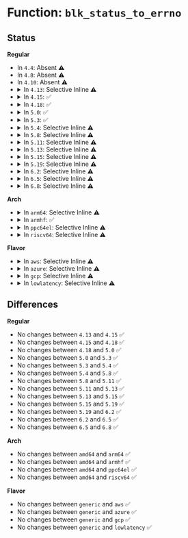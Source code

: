 # Function: <code>blk_status_to_errno</code>

## Status
<b>Regular</b>
<ul>
<li>
In <code>4.4</code>: Absent ⚠️
</li>
<li>
In <code>4.8</code>: Absent ⚠️
</li>
<li>
In <code>4.10</code>: Absent ⚠️
</li>
<li>
<details>
<summary>In <code>4.13</code>: Selective Inline ⚠️</summary>

```c
int blk_status_to_errno(blk_status_t status);
```

**Collision:** Unique Global

**Inline:** Selective

**Transformation:** False

**Instances:**

```
In block/blk-core.c (ffffffff81425703)
Location: block/blk-core.c:168
Inline: True
Inline callers:
  - block/blk-core.c:blk_update_request
Direct callers:
  - kernel/power/swap.c:hib_wait_io
  - fs/block_dev.c:blkdev_direct_IO
  - fs/block_dev.c:blkdev_bio_end_io
  - fs/block_dev.c:__blkdev_direct_IO_simple
  - fs/direct-io.c:do_blockdev_direct_IO
  - fs/direct-io.c:do_blockdev_direct_IO
  - fs/direct-io.c:do_blockdev_direct_IO
  - fs/direct-io.c:do_blockdev_direct_IO
  - fs/direct-io.c:do_blockdev_direct_IO
  - fs/direct-io.c:do_blockdev_direct_IO
  - fs/direct-io.c:do_blockdev_direct_IO
  - fs/direct-io.c:do_blockdev_direct_IO
  - fs/mpage.c:mpage_end_io
  - fs/iomap.c:iomap_dio_bio_end_io
  - fs/ext4/page-io.c:ext4_end_bio
  - block/bio.c:bio_endio
  - block/bio.c:submit_bio_wait_endio
```
**Symbols:**

```
ffffffff81421700-ffffffff81421728: blk_status_to_errno (STB_GLOBAL)
```
</details>
</li>
<li>
<details>
<summary>In <code>4.15</code>: ✅</summary>

```c
int blk_status_to_errno(blk_status_t status);
```

**Collision:** Unique Global

**Inline:** No

**Transformation:** False

**Instances:**

```
In block/blk-core.c (ffffffff8144c250)
Location: block/blk-core.c:168
Inline: False
Direct callers:
  - kernel/power/swap.c:hib_wait_io
  - fs/block_dev.c:blkdev_direct_IO
  - fs/block_dev.c:blkdev_bio_end_io
  - fs/block_dev.c:__blkdev_direct_IO_simple
  - fs/direct-io.c:do_blockdev_direct_IO
  - fs/direct-io.c:do_blockdev_direct_IO
  - fs/direct-io.c:do_blockdev_direct_IO
  - fs/direct-io.c:do_blockdev_direct_IO
  - fs/direct-io.c:do_blockdev_direct_IO
  - fs/direct-io.c:do_blockdev_direct_IO
  - fs/direct-io.c:do_blockdev_direct_IO
  - fs/direct-io.c:do_blockdev_direct_IO
  - fs/mpage.c:mpage_end_io
  - fs/iomap.c:iomap_dio_bio_end_io
  - fs/ext4/page-io.c:ext4_end_bio
  - block/bio.c:bio_endio
  - block/bio.c:submit_bio_wait
  - block/blk-core.c:blk_update_request
```
**Symbols:**

```
ffffffff8144c250-ffffffff8144c277: blk_status_to_errno (STB_GLOBAL)
```
</details>
</li>
<li>
<details>
<summary>In <code>4.18</code>: ✅</summary>

```c
int blk_status_to_errno(blk_status_t status);
```

**Collision:** Unique Global

**Inline:** No

**Transformation:** False

**Instances:**

```
In block/blk-core.c (ffffffff8147d870)
Location: block/blk-core.c:241
Inline: False
Direct callers:
  - kernel/power/swap.c:hib_wait_io
  - fs/block_dev.c:blkdev_direct_IO
  - fs/block_dev.c:blkdev_bio_end_io
  - fs/block_dev.c:__blkdev_direct_IO_simple
  - fs/direct-io.c:do_blockdev_direct_IO
  - fs/direct-io.c:do_blockdev_direct_IO
  - fs/direct-io.c:do_blockdev_direct_IO
  - fs/direct-io.c:do_blockdev_direct_IO
  - fs/direct-io.c:do_blockdev_direct_IO
  - fs/direct-io.c:do_blockdev_direct_IO
  - fs/direct-io.c:do_blockdev_direct_IO
  - fs/direct-io.c:do_blockdev_direct_IO
  - fs/mpage.c:mpage_end_io
  - fs/iomap.c:iomap_dio_bio_end_io
  - fs/ext4/page-io.c:ext4_end_bio
  - block/bio.c:bio_endio
  - block/bio.c:submit_bio_wait
  - block/blk-core.c:blk_update_request
```
**Symbols:**

```
ffffffff8147d870-ffffffff8147d897: blk_status_to_errno (STB_GLOBAL)
```
</details>
</li>
<li>
<details>
<summary>In <code>5.0</code>: ✅</summary>

```c
int blk_status_to_errno(blk_status_t status);
```

**Collision:** Unique Global

**Inline:** No

**Transformation:** False

**Instances:**

```
In block/blk-core.c (ffffffff8149afa0)
Location: block/blk-core.c:159
Inline: False
Direct callers:
  - kernel/power/swap.c:hib_wait_io
  - fs/block_dev.c:blkdev_direct_IO
  - fs/block_dev.c:blkdev_bio_end_io
  - fs/block_dev.c:__blkdev_direct_IO_simple
  - fs/direct-io.c:do_blockdev_direct_IO
  - fs/direct-io.c:do_blockdev_direct_IO
  - fs/direct-io.c:do_blockdev_direct_IO
  - fs/direct-io.c:do_blockdev_direct_IO
  - fs/direct-io.c:do_blockdev_direct_IO
  - fs/direct-io.c:do_blockdev_direct_IO
  - fs/direct-io.c:do_blockdev_direct_IO
  - fs/direct-io.c:do_blockdev_direct_IO
  - fs/mpage.c:mpage_end_io
  - fs/iomap.c:iomap_dio_bio_end_io
  - fs/iomap.c:iomap_read_end_io
  - fs/ext4/page-io.c:ext4_end_bio
  - block/bio.c:bio_endio
  - block/bio.c:submit_bio_wait
  - block/blk-core.c:blk_update_request
```
**Symbols:**

```
ffffffff8149afa0-ffffffff8149afc7: blk_status_to_errno (STB_GLOBAL)
```
</details>
</li>
<li>
<details>
<summary>In <code>5.3</code>: ✅</summary>

```c
int blk_status_to_errno(blk_status_t status);
```

**Collision:** Unique Global

**Inline:** No

**Transformation:** False

**Instances:**

```
In block/blk-core.c (ffffffff814cad50)
Location: block/blk-core.c:197
Inline: False
Direct callers:
  - kernel/power/swap.c:hib_wait_io
  - fs/block_dev.c:__blkdev_direct_IO
  - fs/block_dev.c:blkdev_bio_end_io
  - fs/block_dev.c:__blkdev_direct_IO_simple
  - fs/mpage.c:mpage_end_io
  - fs/iomap/buffered-io.c:iomap_read_end_io
  - fs/iomap/direct-io.c:iomap_dio_bio_end_io
  - fs/ext4/page-io.c:ext4_end_bio
  - block/bio.c:bio_endio
  - block/bio.c:submit_bio_wait
  - block/blk-core.c:blk_update_request
```
**Symbols:**

```
ffffffff814cad50-ffffffff814cad78: blk_status_to_errno (STB_GLOBAL)
```
</details>
</li>
<li>
<details>
<summary>In <code>5.4</code>: Selective Inline ⚠️</summary>

```c
int blk_status_to_errno(blk_status_t status);
```

**Collision:** Unique Global

**Inline:** Selective

**Transformation:** False

**Instances:**

```
In block/blk-core.c (ffffffff814e64e9)
Location: block/blk-core.c:200
Inline: True
Inline callers:
  - block/blk-core.c:blk_update_request
Direct callers:
  - kernel/power/swap.c:hib_wait_io
  - fs/block_dev.c:__blkdev_direct_IO
  - fs/block_dev.c:blkdev_bio_end_io
  - fs/block_dev.c:__blkdev_direct_IO_simple
  - fs/mpage.c:mpage_end_io
  - fs/iomap/buffered-io.c:iomap_read_end_io
  - fs/iomap/direct-io.c:iomap_dio_bio_end_io
  - fs/ext4/page-io.c:ext4_end_bio
  - block/bio.c:bio_endio
  - block/bio.c:submit_bio_wait
```
**Symbols:**

```
ffffffff814e3f30-ffffffff814e3f58: blk_status_to_errno (STB_GLOBAL)
```
</details>
</li>
<li>
<details>
<summary>In <code>5.8</code>: Selective Inline ⚠️</summary>

```c
int blk_status_to_errno(blk_status_t status);
```

**Collision:** Unique Global

**Inline:** Selective

**Transformation:** False

**Instances:**

```
In block/blk-core.c (ffffffff8154377a)
Location: block/blk-core.c:208
Inline: True
Inline callers:
  - block/blk-core.c:blk_update_request
  - block/blk-core.c:perf_trace_block_bio_complete
  - block/blk-core.c:trace_event_raw_event_block_bio_complete
Direct callers:
  - kernel/power/swap.c:hib_wait_io
  - kernel/trace/blktrace.c:blk_add_trace_bio_remap
  - kernel/trace/blktrace.c:blk_add_trace_split
  - kernel/trace/blktrace.c:blk_add_trace_bio_complete
  - fs/block_dev.c:__blkdev_direct_IO
  - fs/block_dev.c:blkdev_bio_end_io
  - fs/block_dev.c:__blkdev_direct_IO_simple
  - fs/mpage.c:mpage_end_io
  - fs/iomap/buffered-io.c:iomap_writepage_end_bio
  - fs/iomap/buffered-io.c:iomap_read_end_io
  - fs/iomap/direct-io.c:iomap_dio_bio_end_io
  - fs/ext4/page-io.c:ext4_end_bio
  - block/bio.c:submit_bio_wait
```
**Symbols:**

```
ffffffff815427c0-ffffffff815427e8: blk_status_to_errno (STB_GLOBAL)
```
</details>
</li>
<li>
<details>
<summary>In <code>5.11</code>: Selective Inline ⚠️</summary>

```c
int blk_status_to_errno(blk_status_t status);
```

**Collision:** Unique Global

**Inline:** Selective

**Transformation:** False

**Instances:**

```
In block/blk-core.c (ffffffff8156064e)
Location: block/blk-core.c:211
Inline: True
Inline callers:
  - block/blk-core.c:blk_update_request
  - block/blk-core.c:perf_trace_block_bio_complete
  - block/blk-core.c:trace_event_raw_event_block_bio_complete
Direct callers:
  - kernel/power/swap.c:hib_wait_io
  - kernel/trace/blktrace.c:blk_add_trace_bio_remap
  - kernel/trace/blktrace.c:blk_add_trace_split
  - kernel/trace/blktrace.c:blk_add_trace_bio_complete
  - fs/block_dev.c:__blkdev_direct_IO
  - fs/block_dev.c:blkdev_bio_end_io
  - fs/block_dev.c:__blkdev_direct_IO_simple
  - fs/mpage.c:mpage_end_io
  - fs/iomap/buffered-io.c:iomap_writepage_end_bio
  - fs/iomap/buffered-io.c:iomap_read_end_io
  - fs/iomap/direct-io.c:iomap_dio_bio_end_io
  - fs/ext4/page-io.c:ext4_end_bio
  - block/bio.c:submit_bio_wait
  - drivers/md/md.c:super_written
```
**Symbols:**

```
ffffffff8155ee70-ffffffff8155ee98: blk_status_to_errno (STB_GLOBAL)
```
</details>
</li>
<li>
<details>
<summary>In <code>5.13</code>: Selective Inline ⚠️</summary>

```c
int blk_status_to_errno(blk_status_t status);
```

**Collision:** Unique Global

**Inline:** Selective

**Transformation:** False

**Instances:**

```
In block/blk-core.c (ffffffff81568ca4)
Location: block/blk-core.c:212
Inline: True
Inline callers:
  - block/blk-core.c:blk_update_request
  - block/blk-core.c:perf_trace_block_bio_complete
  - block/blk-core.c:trace_event_raw_event_block_bio_complete
Direct callers:
  - kernel/power/swap.c:hib_wait_io
  - kernel/trace/blktrace.c:blk_add_trace_bio_remap
  - kernel/trace/blktrace.c:blk_add_trace_split
  - kernel/trace/blktrace.c:blk_add_trace_bio_complete
  - fs/block_dev.c:__blkdev_direct_IO
  - fs/block_dev.c:blkdev_bio_end_io
  - fs/block_dev.c:__blkdev_direct_IO_simple
  - fs/mpage.c:mpage_end_io
  - fs/iomap/buffered-io.c:iomap_writepage_end_bio
  - fs/iomap/buffered-io.c:iomap_read_end_io
  - fs/iomap/direct-io.c:iomap_dio_bio_end_io
  - fs/ext4/page-io.c:ext4_end_bio
  - block/bio.c:submit_bio_wait
  - drivers/md/md.c:super_written
```
**Symbols:**

```
ffffffff815676c0-ffffffff815676e8: blk_status_to_errno (STB_GLOBAL)
```
</details>
</li>
<li>
<details>
<summary>In <code>5.15</code>: Selective Inline ⚠️</summary>

```c
int blk_status_to_errno(blk_status_t status);
```

**Collision:** Unique Global

**Inline:** Selective

**Transformation:** False

**Instances:**

```
In block/blk-core.c (ffffffff815ccf34)
Location: block/blk-core.c:207
Inline: True
Inline callers:
  - block/blk-core.c:blk_update_request
  - block/blk-core.c:perf_trace_block_bio_complete
  - block/blk-core.c:trace_event_raw_event_block_bio_complete
Direct callers:
  - kernel/power/swap.c:hib_wait_io
  - kernel/trace/blktrace.c:blk_add_trace_bio_remap
  - kernel/trace/blktrace.c:blk_add_trace_split
  - kernel/trace/blktrace.c:blk_add_trace_bio_complete
  - fs/mpage.c:mpage_end_io
  - fs/iomap/buffered-io.c:iomap_writepage_end_bio
  - fs/iomap/buffered-io.c:iomap_read_end_io
  - fs/iomap/direct-io.c:iomap_dio_bio_end_io
  - fs/ext4/page-io.c:ext4_end_bio
  - block/fops.c:__blkdev_direct_IO
  - block/fops.c:blkdev_bio_end_io
  - block/fops.c:__blkdev_direct_IO_simple
  - block/bio.c:submit_bio_wait
  - drivers/md/md.c:super_written
```
**Symbols:**

```
ffffffff815cbde0-ffffffff815cbe24: blk_status_to_errno (STB_GLOBAL)
```
</details>
</li>
<li>
<details>
<summary>In <code>5.19</code>: Selective Inline ⚠️</summary>

```c
int blk_status_to_errno(blk_status_t status);
```

**Collision:** Unique Global

**Inline:** Selective

**Transformation:** False

**Instances:**

```
In block/blk-core.c (ffffffff81676e6c)
Location: block/blk-core.c:192
Inline: True
Inline callers:
  - block/blk-core.c:perf_trace_block_bio_complete
  - block/blk-core.c:perf_trace_block_rq_completion
  - block/blk-core.c:trace_event_raw_event_block_bio_complete
  - block/blk-core.c:trace_event_raw_event_block_rq_completion
Direct callers:
  - kernel/power/swap.c:hib_wait_io
  - kernel/trace/blktrace.c:blk_add_trace_bio_remap
  - kernel/trace/blktrace.c:blk_add_trace_split
  - kernel/trace/blktrace.c:blk_add_trace_bio_complete
  - kernel/trace/blktrace.c:blk_add_trace_rq
  - fs/mpage.c:mpage_end_io
  - fs/iomap/buffered-io.c:iomap_writepage_end_bio
  - fs/iomap/buffered-io.c:iomap_read_end_io
  - fs/iomap/direct-io.c:iomap_dio_bio_end_io
  - fs/ext4/page-io.c:ext4_end_bio
  - block/fops.c:blkdev_bio_end_io_async
  - block/fops.c:__blkdev_direct_IO
  - block/fops.c:blkdev_bio_end_io
  - block/fops.c:__blkdev_direct_IO_simple
  - block/bio.c:submit_bio_wait
  - drivers/md/md.c:super_written
```
**Symbols:**

```
ffffffff81676050-ffffffff816760a4: blk_status_to_errno (STB_GLOBAL)
```
</details>
</li>
<li>
<details>
<summary>In <code>6.2</code>: Selective Inline ⚠️</summary>

```c
int blk_status_to_errno(blk_status_t status);
```

**Collision:** Unique Global

**Inline:** Selective

**Transformation:** False

**Instances:**

```
In block/blk-core.c (ffffffff81732fd9)
Location: block/blk-core.c:190
Inline: True
Inline callers:
  - block/blk-core.c:perf_trace_block_bio_complete
  - block/blk-core.c:perf_trace_block_rq_completion
  - block/blk-core.c:trace_event_raw_event_block_bio_complete
  - block/blk-core.c:trace_event_raw_event_block_rq_completion
Direct callers:
  - kernel/power/swap.c:hib_wait_io
  - kernel/trace/blktrace.c:blk_add_trace_bio_remap
  - kernel/trace/blktrace.c:blk_add_trace_split
  - kernel/trace/blktrace.c:blk_add_trace_bio_complete
  - kernel/trace/blktrace.c:blk_add_trace_rq
  - fs/mpage.c:mpage_end_io
  - fs/iomap/buffered-io.c:iomap_writepage_end_bio
  - fs/iomap/buffered-io.c:iomap_read_end_io
  - fs/iomap/direct-io.c:iomap_dio_bio_end_io
  - fs/ext4/page-io.c:ext4_end_bio
  - block/fops.c:blkdev_bio_end_io_async
  - block/fops.c:__blkdev_direct_IO
  - block/fops.c:blkdev_bio_end_io
  - block/fops.c:__blkdev_direct_IO_simple
  - block/bio.c:submit_bio_wait
  - drivers/md/md.c:super_written
```
**Symbols:**

```
ffffffff817320b0-ffffffff81732104: blk_status_to_errno (STB_GLOBAL)
```
</details>
</li>
<li>
<details>
<summary>In <code>6.5</code>: Selective Inline ⚠️</summary>

```c
int blk_status_to_errno(blk_status_t status);
```

**Collision:** Unique Global

**Inline:** Selective

**Transformation:** False

**Instances:**

```
In block/blk-core.c (ffffffff8176f3f6)
Location: block/blk-core.c:193
Inline: True
Inline callers:
  - block/blk-core.c:perf_trace_block_bio_complete
  - block/blk-core.c:perf_trace_block_rq_completion
  - block/blk-core.c:trace_event_raw_event_block_bio_complete
  - block/blk-core.c:trace_event_raw_event_block_rq_completion
Direct callers:
  - kernel/power/swap.c:hib_wait_io
  - kernel/trace/blktrace.c:blk_add_trace_bio_remap
  - kernel/trace/blktrace.c:blk_add_trace_split
  - kernel/trace/blktrace.c:blk_add_trace_bio_complete
  - kernel/trace/blktrace.c:blk_add_trace_rq
  - fs/mpage.c:mpage_write_end_io
  - fs/mpage.c:mpage_read_end_io
  - fs/direct-io.c:dio_send_cur_page
  - fs/direct-io.c:dio_send_cur_page
  - fs/iomap/buffered-io.c:iomap_writepage_end_bio
  - fs/iomap/buffered-io.c:iomap_read_end_io
  - fs/iomap/direct-io.c:iomap_dio_bio_end_io
  - fs/ext4/page-io.c:ext4_end_bio
  - fs/ext4/page-io.c:ext4_finish_bio
  - block/fops.c:blkdev_bio_end_io_async
  - block/fops.c:blkdev_bio_end_io
  - block/fops.c:__blkdev_direct_IO_simple
  - block/bio.c:submit_bio_wait
  - drivers/block/virtio_blk.c:virtblk_report_zones
  - drivers/md/md.c:super_written
```
**Symbols:**

```
ffffffff8176e4c0-ffffffff8176e514: blk_status_to_errno (STB_GLOBAL)
```
</details>
</li>
<li>
<details>
<summary>In <code>6.8</code>: Selective Inline ⚠️</summary>

```c
int blk_status_to_errno(blk_status_t status);
```

**Collision:** Unique Global

**Inline:** Selective

**Transformation:** False

**Instances:**

```
In block/blk-core.c (ffffffff817b1666)
Location: block/blk-core.c:194
Inline: True
Inline callers:
  - block/blk-core.c:perf_trace_block_bio_complete
  - block/blk-core.c:perf_trace_block_rq_completion
  - block/blk-core.c:trace_event_raw_event_block_bio_complete
  - block/blk-core.c:trace_event_raw_event_block_rq_completion
Direct callers:
  - kernel/power/swap.c:hib_wait_io
  - kernel/trace/blktrace.c:blk_add_trace_bio_remap
  - kernel/trace/blktrace.c:blk_add_trace_split
  - kernel/trace/blktrace.c:blk_add_trace_bio_complete
  - kernel/trace/blktrace.c:blk_add_trace_rq
  - fs/mpage.c:mpage_write_end_io
  - fs/mpage.c:mpage_read_end_io
  - fs/direct-io.c:dio_send_cur_page
  - fs/direct-io.c:dio_send_cur_page
  - fs/iomap/buffered-io.c:iomap_writepage_end_bio
  - fs/iomap/buffered-io.c:iomap_read_end_io
  - fs/iomap/direct-io.c:iomap_dio_bio_end_io
  - fs/ext4/page-io.c:ext4_end_bio
  - fs/ext4/page-io.c:ext4_finish_bio
  - block/fops.c:blkdev_bio_end_io_async
  - block/fops.c:blkdev_bio_end_io
  - block/fops.c:__blkdev_direct_IO_simple
  - block/bio.c:submit_bio_wait
  - drivers/block/virtio_blk.c:virtblk_report_zones
  - drivers/md/md.c:super_written
```
**Symbols:**

```
ffffffff817b06e0-ffffffff817b0734: blk_status_to_errno (STB_GLOBAL)
```
</details>
</li>
</ul>
<b>Arch</b>
<ul>
<li>
<details>
<summary>In <code>arm64</code>: Selective Inline ⚠️</summary>

```c
int blk_status_to_errno(blk_status_t status);
```

**Collision:** Unique Global

**Inline:** Selective

**Transformation:** False

**Instances:**

```
In block/blk-core.c (ffff8000105e3bb4)
Location: block/blk-core.c:200
Inline: True
Inline callers:
  - block/blk-core.c:blk_update_request
Direct callers:
  - fs/block_dev.c:blkdev_direct_IO
  - fs/block_dev.c:blkdev_bio_end_io
  - fs/block_dev.c:__blkdev_direct_IO_simple
  - fs/mpage.c:mpage_end_io
  - fs/iomap/buffered-io.c:iomap_read_end_io
  - fs/iomap/direct-io.c:iomap_dio_bio_end_io
  - fs/ext4/page-io.c:ext4_end_bio
  - block/bio.c:bio_endio
  - block/bio.c:submit_bio_wait
```
**Symbols:**

```
ffff8000105e00a8-ffff8000105e00f8: blk_status_to_errno (STB_GLOBAL)
```
</details>
</li>
<li>
<details>
<summary>In <code>armhf</code>: ✅</summary>

```c
int blk_status_to_errno(blk_status_t status);
```

**Collision:** Unique Global

**Inline:** No

**Transformation:** False

**Instances:**

```
In block/blk-core.c (c078e25c)
Location: block/blk-core.c:200
Inline: False
Direct callers:
  - kernel/power/swap.c:hib_wait_io
  - fs/block_dev.c:__blkdev_direct_IO
  - fs/block_dev.c:blkdev_bio_end_io
  - fs/block_dev.c:__blkdev_direct_IO_simple
  - fs/mpage.c:mpage_end_io
  - fs/iomap/buffered-io.c:iomap_read_end_io
  - fs/iomap/direct-io.c:iomap_dio_bio_end_io
  - fs/ext4/page-io.c:ext4_end_bio
  - block/bio.c:bio_endio
  - block/bio.c:submit_bio_wait
  - block/blk-core.c:blk_update_request
```
**Symbols:**

```
c078e25c-c078e2cc: blk_status_to_errno (STB_GLOBAL)
```
</details>
</li>
<li>
<details>
<summary>In <code>ppc64el</code>: Selective Inline ⚠️</summary>

```c
int blk_status_to_errno(blk_status_t status);
```

**Collision:** Unique Global

**Inline:** Selective

**Transformation:** False

**Instances:**

```
In block/blk-core.c (c0000000007776ec)
Location: block/blk-core.c:200
Inline: True
Inline callers:
  - block/blk-core.c:blk_update_request
Direct callers:
  - fs/block_dev.c:blkdev_direct_IO
  - fs/block_dev.c:blkdev_bio_end_io
  - fs/block_dev.c:__blkdev_direct_IO_simple
  - fs/mpage.c:mpage_end_io
  - fs/iomap/buffered-io.c:iomap_read_end_io
  - fs/iomap/direct-io.c:iomap_dio_bio_end_io
  - fs/ext4/page-io.c:ext4_end_bio
  - block/bio.c:bio_endio
  - block/bio.c:submit_bio_wait
```
**Symbols:**

```
c000000000774070-c0000000007740bc: blk_status_to_errno (STB_GLOBAL)
```
</details>
</li>
<li>
<details>
<summary>In <code>riscv64</code>: Selective Inline ⚠️</summary>

```c
int blk_status_to_errno(blk_status_t status);
```

**Collision:** Unique Global

**Inline:** Selective

**Transformation:** False

**Instances:**

```
In block/blk-core.c (ffffffe00042559a)
Location: block/blk-core.c:200
Inline: True
Inline callers:
  - block/blk-core.c:blk_update_request
Direct callers:
  - fs/block_dev.c:blkdev_direct_IO
  - fs/block_dev.c:blkdev_bio_end_io
  - fs/block_dev.c:__blkdev_direct_IO_simple
  - fs/mpage.c:mpage_end_io
  - fs/iomap/buffered-io.c:iomap_read_end_io
  - fs/iomap/direct-io.c:iomap_dio_bio_end_io
  - fs/ext4/page-io.c:ext4_end_bio
  - block/bio.c:bio_endio
  - block/bio.c:submit_bio_wait
```
**Symbols:**

```
ffffffe00042351a-ffffffe000423562: blk_status_to_errno (STB_GLOBAL)
```
</details>
</li>
</ul>
<b>Flavor</b>
<ul>
<li>
<details>
<summary>In <code>aws</code>: Selective Inline ⚠️</summary>

```c
int blk_status_to_errno(blk_status_t status);
```

**Collision:** Unique Global

**Inline:** Selective

**Transformation:** False

**Instances:**

```
In block/blk-core.c (ffffffff814deac9)
Location: block/blk-core.c:200
Inline: True
Inline callers:
  - block/blk-core.c:blk_update_request
Direct callers:
  - kernel/power/swap.c:hib_wait_io
  - fs/block_dev.c:__blkdev_direct_IO
  - fs/block_dev.c:blkdev_bio_end_io
  - fs/block_dev.c:__blkdev_direct_IO_simple
  - fs/mpage.c:mpage_end_io
  - fs/iomap/buffered-io.c:iomap_read_end_io
  - fs/iomap/direct-io.c:iomap_dio_bio_end_io
  - fs/ext4/page-io.c:ext4_end_bio
  - block/bio.c:bio_endio
  - block/bio.c:submit_bio_wait
  - drivers/nvme/host/core.c:nvme_alloc_ns
  - drivers/nvme/host/core.c:nvme_alloc_ns
  - drivers/nvme/host/core.c:nvme_alloc_ns_head
  - drivers/nvme/host/core.c:nvme_revalidate_disk
```
**Symbols:**

```
ffffffff814dc510-ffffffff814dc538: blk_status_to_errno (STB_GLOBAL)
```
</details>
</li>
<li>
<details>
<summary>In <code>azure</code>: Selective Inline ⚠️</summary>

```c
int blk_status_to_errno(blk_status_t status);
```

**Collision:** Unique Global

**Inline:** Selective

**Transformation:** False

**Instances:**

```
In block/blk-core.c (ffffffff814cf469)
Location: block/blk-core.c:200
Inline: True
Inline callers:
  - block/blk-core.c:blk_update_request
Direct callers:
  - kernel/power/swap.c:hib_wait_io
  - fs/block_dev.c:__blkdev_direct_IO
  - fs/block_dev.c:blkdev_bio_end_io
  - fs/block_dev.c:__blkdev_direct_IO_simple
  - fs/mpage.c:mpage_end_io
  - fs/iomap/buffered-io.c:iomap_read_end_io
  - fs/iomap/direct-io.c:iomap_dio_bio_end_io
  - fs/ext4/page-io.c:ext4_end_bio
  - block/bio.c:bio_endio
  - block/bio.c:submit_bio_wait
  - drivers/nvdimm/pmem.c:pmem_rw_page
  - drivers/nvdimm/pmem.c:pmem_rw_page
  - drivers/nvme/host/core.c:nvme_alloc_ns
  - drivers/nvme/host/core.c:nvme_alloc_ns
  - drivers/nvme/host/core.c:nvme_alloc_ns_head
  - drivers/nvme/host/core.c:nvme_revalidate_disk
```
**Symbols:**

```
ffffffff814ccec0-ffffffff814ccee8: blk_status_to_errno (STB_GLOBAL)
```
</details>
</li>
<li>
<details>
<summary>In <code>gcp</code>: Selective Inline ⚠️</summary>

```c
int blk_status_to_errno(blk_status_t status);
```

**Collision:** Unique Global

**Inline:** Selective

**Transformation:** False

**Instances:**

```
In block/blk-core.c (ffffffff814dab59)
Location: block/blk-core.c:200
Inline: True
Inline callers:
  - block/blk-core.c:blk_update_request
Direct callers:
  - kernel/power/swap.c:hib_wait_io
  - fs/block_dev.c:__blkdev_direct_IO
  - fs/block_dev.c:blkdev_bio_end_io
  - fs/block_dev.c:__blkdev_direct_IO_simple
  - fs/mpage.c:mpage_end_io
  - fs/iomap/buffered-io.c:iomap_read_end_io
  - fs/iomap/direct-io.c:iomap_dio_bio_end_io
  - fs/ext4/page-io.c:ext4_end_bio
  - block/bio.c:bio_endio
  - block/bio.c:submit_bio_wait
```
**Symbols:**

```
ffffffff814d85a0-ffffffff814d85c8: blk_status_to_errno (STB_GLOBAL)
```
</details>
</li>
<li>
<details>
<summary>In <code>lowlatency</code>: Selective Inline ⚠️</summary>

```c
int blk_status_to_errno(blk_status_t status);
```

**Collision:** Unique Global

**Inline:** Selective

**Transformation:** False

**Instances:**

```
In block/blk-core.c (ffffffff814f38d9)
Location: block/blk-core.c:200
Inline: True
Inline callers:
  - block/blk-core.c:blk_update_request
Direct callers:
  - kernel/power/swap.c:hib_wait_io
  - fs/block_dev.c:__blkdev_direct_IO
  - fs/block_dev.c:blkdev_bio_end_io
  - fs/block_dev.c:__blkdev_direct_IO_simple
  - fs/mpage.c:mpage_end_io
  - fs/iomap/buffered-io.c:iomap_read_end_io
  - fs/iomap/direct-io.c:iomap_dio_bio_end_io
  - fs/ext4/page-io.c:ext4_end_bio
  - block/bio.c:bio_endio
  - block/bio.c:submit_bio_wait
```
**Symbols:**

```
ffffffff814f11b0-ffffffff814f11d8: blk_status_to_errno (STB_GLOBAL)
```
</details>
</li>
</ul>

## Differences
<b>Regular</b>
<ul>
<li>
No changes between <code>4.13</code> and <code>4.15</code> ✅
</li>
<li>
No changes between <code>4.15</code> and <code>4.18</code> ✅
</li>
<li>
No changes between <code>4.18</code> and <code>5.0</code> ✅
</li>
<li>
No changes between <code>5.0</code> and <code>5.3</code> ✅
</li>
<li>
No changes between <code>5.3</code> and <code>5.4</code> ✅
</li>
<li>
No changes between <code>5.4</code> and <code>5.8</code> ✅
</li>
<li>
No changes between <code>5.8</code> and <code>5.11</code> ✅
</li>
<li>
No changes between <code>5.11</code> and <code>5.13</code> ✅
</li>
<li>
No changes between <code>5.13</code> and <code>5.15</code> ✅
</li>
<li>
No changes between <code>5.15</code> and <code>5.19</code> ✅
</li>
<li>
No changes between <code>5.19</code> and <code>6.2</code> ✅
</li>
<li>
No changes between <code>6.2</code> and <code>6.5</code> ✅
</li>
<li>
No changes between <code>6.5</code> and <code>6.8</code> ✅
</li>
</ul>
<b>Arch</b>
<ul>
<li>
No changes between <code>amd64</code> and <code>arm64</code> ✅
</li>
<li>
No changes between <code>amd64</code> and <code>armhf</code> ✅
</li>
<li>
No changes between <code>amd64</code> and <code>ppc64el</code> ✅
</li>
<li>
No changes between <code>amd64</code> and <code>riscv64</code> ✅
</li>
</ul>
<b>Flavor</b>
<ul>
<li>
No changes between <code>generic</code> and <code>aws</code> ✅
</li>
<li>
No changes between <code>generic</code> and <code>azure</code> ✅
</li>
<li>
No changes between <code>generic</code> and <code>gcp</code> ✅
</li>
<li>
No changes between <code>generic</code> and <code>lowlatency</code> ✅
</li>
</ul>

